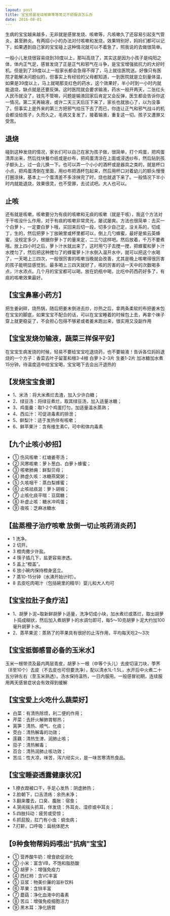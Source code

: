 ```yaml
---
layout: post
title: 宝宝感冒发烧咳嗽等等常见不舒服该怎么办
date: 2016-08-01
---
```

生病的宝宝越来越多，无非就是感冒发烧、咳嗽等，凡咳嗽久了还容易引起支气管炎，甚至肺炎。有两招小小的办法对付咳嗽和发烧，效果特别好，妈妈们都可以记下，如果遇到自己家的宝宝碰上这种情况就可以不着急了，照我说的去做很简单。

一般小儿发烧很容易烧到39度以上，那叫高烧了，其实这是因为小孩子是纯阳之体，体内正气足，感冒发烧了正是正气和邪气在斗争，是宝宝增强抵抗力的大好时机。但是到了39度以上一般家长都会急得不得了，马上就往医院送。好像只有医院才能解决问题似的，但事实上有经验的父母都知道，一到医院就是立刻量体温，如果是39度以上，马上就喝那支红色的药水，这个效果好，半小时到一小时内就能退烧，缺点就是还要反弹。这时医院就会要求输液，药水一般开两天，二张红头人民币就没了，钱先不管嘛，问题是输液回家后肯定又会反弹，医生都会告诉你这一情况。第二天再输液，或许二天三天后压下来了，家长也就放心了，以为没事了。但事实上是外来的第三方把邪气给压下去了而已，你连让正气和邪气战斗的机会都没给孩子，久而久之，毛病又复发了，接着输液，重复这一切。孩子又遭罪又受苦。


退烧
----

碰到这种发烧的情况，家长们可以自己在家为孩子做，很简单，打个鸡蛋，把鸡蛋清弄出来，然后找块餐巾纸或是纱布，把鸡蛋清涂在上面或浸透纱布，然后贴到孩子额头上，过一会儿换一下。也可以弄一个小小的酒杯或是器具之类的，就是杯口小点，把鸡蛋清倒在里面，用纱布把酒杯包起来，然后用杯口对着幼儿的额头慢慢打圈涂抹，基本上一个蛋清差不多涂抹完了时，烧也就退下来了。一般情况下半小时内就能退烧，效果很灵，也不受罪，去试试吧。大人也可以。

止咳
----

还有就是咳嗽，咳嗽要分为有痰的咳嗽和无痰的咳嗽（就是干咳），我这个方法对于干咳没什么作用，对于有痰的咳嗽非常灵光，屡试屡爽。方法也很简单：去买一个白萝卜，一定要白萝卜哦，买回来后切一段，切多少自己定，没关系的，切成丁，生的，然后把萝卜丁放碗里或杯里都可以，倒上几勺蜂蜜，最好是紫云英蜂蜜，没规定多少，根据你萝卜丁的量来定，二三勺这样吧。然后放着，千万不要煮哦。放上四小时之后，萝卜汁水就出来了，这时用勺子去搅一搅，把蜂蜜和萝卜汁水搅匀了，然后把这种搅匀了的蜂蜜萝卜汁水倒入温开水中，就可以把这个水喝了，一天喝上三四次，一般很厉害的咳嗽当晚就会改善，尤其是晚上咳嗽得很厉害的孩子能明显感觉到。最多喝上三四天就好了，咳的厉害的话一天中的次数喝多点，汁水浓点。几个月的宝宝都可以喝，放在奶瓶中喝，比吃中药西药好多了，有痰的咳嗽效果最好。

【宝宝鼻塞小药方】
-----------------

把生姜剁碎，烧热锅，随后把姜末倒进去炒，炒热之后，拿两条柔软的布把姜末包在宝宝的脚底，如果宝宝不配合的话，可以在宝宝睡着的时候包上去，再拿个袜子穿上就更稳妥了，不会担心包得不够紧或者姜末跑出来，很实用又没副作用

【宝宝发烧勿输液，蔬菜三样保平安】
---------------------------------

在宝宝生病发烧的时候，轻易不要给宝宝吃退烧药，也不要输液！告诉各位妈妈退烧的一个方子：香菜去叶子留茎和根3-4根 白萝卜2-3片 生姜1-2片 加冰糖加水煮15分钟。待温度适中给宝宝喝，宝宝喝下去会出汗退热的

【发烧宝宝食谱】
---------------

- 1、米汤：将大米煮烂去渣，加入少许白糖；
- 2、绿豆汤：将绿豆煮烂，取其绿豆汤，加入适量冰糖；
- 3、鸡蛋羹：取1-2个鸡蛋打匀，加适量温水蒸熟；
- 4、西瓜汁：可促进毒素的排泄；
- 5、鲜梨汁：适于发热伴有咳嗽；
- 6、鲜苹果汁：含有维生素C，可中和体内毒素

【九个止咳小妙招】
-----------------
- ① 伤风咳嗽：红塘姜枣汤；
- ② 风寒咳嗽：萝卜葱白、白萝卜蜂蜜；
- ③ 咳嗽肺痈：鲜梨贝母；
- ④ 肺虚久咳：冰糖燕窝粥；
- ⑤ 久咳咽干：蒸白梨蜂蜜；
- ⑥ 止咳祛痰涎：萝卜胡椒；
- ⑦ 止咳化痰平喘：豆腐糖；
- ⑧ 补虚止咳：糖水冲鸡蛋；
- ⑨ 夜咳：芝麻冰糖水

【盐蒸橙子治疗咳嗽 放倒一切止咳药消炎药】
----------------------------------------

- 1 洗净。
- 2 切开。
- 3 橙肉撒少许盐。
- 4 筷子插几下，盐更容易渗透。
- 5 盖上“橙盖”。
- 6 放小碗内保持橙身竖立。
- 7 蒸10-15分钟（水沸开始计时）。
- 8 去皮吃肉喝汁（包括碗里的精华）婴儿和大人均可

【宝宝拉肚子食疗法】
--------------------

- 1、胡萝卜泥~取新鲜胡萝卜适量，洗净切成小块，加水煮烂或蒸烂，取出胡萝卜捣成糊状，然后加入煮胡萝卜的水调匀即可，每5～10克胡萝卜泥大约加100毫升胡萝卜水。
- 2、蒸苹果泥：蒸熟了的苹果具有很好的止泻作用，平均每天吃2～3次

【宝宝抵御感冒必备的玉米水】
---------------------------
 玉米一根带须及最内两层青皮，胡萝卜一根（中等个头儿）去皮切滚刀块，荸荠（8至10个）去皮（不去皮也可但要洗净），配以清水1L-1.5L，水开后中火煮二十五分钟左右（至玉米熟透）。汤水保持温热，一日内服用。一般感冒初期，连续服用两天感冒症状会有效得到缓解

【宝宝爱上火吃什么蔬菜好】
-------------------------

 - 白菜：有清热除烦，利二便的作用；
 - 芹菜：去肝火解肺胃郁热；
 - 莴笋：清热、顺气、化痰；
 - 茭白：清热解毒的功效；
 - 莲藕：清热生津、润肺止咳；
 - 茄子：清热解毒；
 - 百合：清热润肺止咳功效；
 - 苦瓜：性大凉，味苦，泻六经实火，是一味苦寒清热食品。
 
【宝宝睡姿透露健康状况】
-----------------------

- 1.撩衣蹬被口干，手足心发热：阴虚肺热；
- 2.脸朝下，口舌溃疡：余热未净；
- 3.翻来覆去，口臭、腹胀：宿食；
- 4.哭闹摇头抓耳，伴发烧：外耳炎、湿疹或中耳炎；
- 5.四肢抖动：疲劳或受惊；
- 6.抓屁股，肛门有小虫：蛲虫病；
- 7.打鼾，口呼吸：扁桃体肥大

【9种食物帮妈妈喂出"抗病"宝宝】
------------------------------

- ① 营养酸牛奶：增食欲促消化 
- ② 小米：富含VB，不饱和脂肪酸 
- ③ 胡萝卜：增强免疫力 
- ④ 西红柿：含VC丰富 
- ⑤ 豆浆：物美价廉的滋补饮料 
- ⑥ 苹果：含锌丰富 
- ⑦ 蘑菇：净化血液中的毒素 
- ⑧ 苦瓜：增强免疫细胞活力 
- ⑨ 黑木耳：净化肠胃

